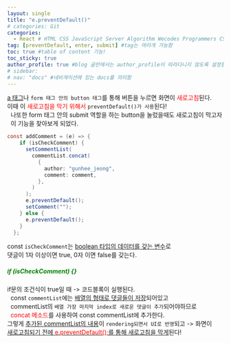 ```yaml
---
layout: single
title: "e.preventDefault()"
# categories: Git
categories:
  - React # HTML CSS JavaScript Server Algorithm Wecodes Programmers CS Github Blog
tag: [preventDefault, enter, submit] #tag는 여러개 가능함
toc: true #table of content 기능!
toc_sticky: true
author_profile: true #blog 글안에서는 author_profile이 따라다니지 않도록 설정함
# sidebar:
# nav: "docs" #네비게이션에 있는 docs를 의미함
---
```


<u>a 태그</u>나 `form 태그 안의 button 태그`를 통해 버튼을 누르면 화면이 <span style="color:red">새로고침</span>된다.  
이때 이 <span style="color:red">새로고침을 막기 위해서</span> `preventDefault()가 사용`된다!  
&nbsp; 나또한 form 태그 안의 submit 역할을 하는 button을 눌렀을때도 새로고침이 막고자  
&nbsp; 이 기능을 찾아보게 되었다.

```java
const addComment = (e) => {
    if (isCheckComment) {
      setCommentList(
        commentList.concat(
          {
            author: "gunhee_jeong",
            comment: comment,
          },
        )
      );
      e.preventDefault();
      setComment("");
    } else {
      e.preventDefault();
    }
  };
```

const `isCheckComment`는 <u>boolean 타입의 데이터를 갖는 변수</u>로  
댓글이 1자 이상이면 true, 0자 이면 false를 갖는다.

##### <span style="color:green">if (isCheckComment) {}</span>

if문의 조건식이 true일 때 -> 코드블록이 실행된다.  
&nbsp; const `commentList`에는 <u>배열의 형태로 댓글들이 저장</u>되어있고  
&nbsp; commentList의 `배열 가장 마지막 index로 새로운 댓글이 추가`되어야하므로  
&nbsp; <span style="color:red">concat 메소드</span>를 사용하여 const commentList에 추가한다.  
그렇게 <u>추가된 commentList의 내용</u>이 `rendering되면서 UI로 반영`되고 -> 화면이  
<u>새로고침되기 전에 <span style="color:red">e.preventDefault();</span>를 통해 새로고침을 막게</u>된다!

<!-- 메소드 위에 변수 선언, 메소드 안에 메소드, 메소드 끝나고 리턴 -->

<!-- ### 2. Link 넣기

```

유형 1: (설명어를 입력) : [gunhee's coding blog](https://gunhee-jeong.github.io/)
유형 2: (URL 자동연결) : <https://gunhee-jeong.github.io/>
유형 3: (동일 파일 내 '문단으로 이동') : [1. Header로 이동](###-1-header)

```

유형 1: (설명어를 입력) : [gunhee's coding blog](https://gunhee-jeong.github.io/)
유형 2: (URL 자동연결) : <https://gunhee-jeong.github.io/>
유형 3: (동일 파일 내 '문단으로 이동') : [1. Header로 이동](#1-header)
유형 3의 방법

1. 특수문자를 제거
2. 스페이스는 -로 바꾸고
3. 대문자는 소문자로!
   그래서 ### 1. Header -> #1-header

## Link: [google][https://www.google.com/]

### 3. 수평선

```

---

```

---

### 4. 라인 바꾸기

```

스페이스바를 2번 눌러주면 다음칸으로
이동할 수 있어요!

```

---

스페이스바를 2번 눌러주면
다음칸으로 이동할 수 있어요!

### 5. list 만들기

```

1. 1번
2. 2번
3. 3번

- 순서없는 list
  - 순서없는 list
    - 순서없는 list

```

1. 1번
2. 2번
3. 3번

- 순서없는 list
  - 순서없는 list
    - 순서없는 list

---

### 6. font 관련

```

**진하게** -> 볼드
_기울여서_ -> 이탤릭체
~~취소선~~ -> 취소선

<ul>밑줄넣기</ul> -> 밑줄
<span style="color:red">빨간 글씨</span> -> 글자색
이것이 `인라인` 입니다 -> 인라인 코드
```

**진하게** -> 볼드
_기울여서_ -> 이탤릭체
~~취소선~~ -> 취소선
<u>밑줄넣기</u> -> 밑줄
<span style="color:red">빨간 글씨</span>
이것이 `인라인` 입니다 -> 인라인 코드

---

### 7. 인용구문

```
> coding
>
> > JavaScript
> >
> > > 내가 프짱!
```

> coding
>
> > JavaScript
> >
> > > 내가 프짱!

---

### 8. 이미지 삽입

```
유형1: ('사이즈를 조절' -> HTML 태그 사용) : <img src="https://gunhee-jeong.github.io/assets/images/blogLogo.png" width="300" height="200">
유형2: (이미지 삽입 후 -> 링크 걸기)
[![이미지](https://gunhee-jeong.github.io/assets/images/blogLogo/blogLogo.png)](https://gunhee-jeong.github.io/)
```

유형1: ('사이즈를 조절' -> HTML 태그 사용) : <img src="https://gunhee-jeong.github.io/assets/images/blogLogo.png" width="300" height="200">
유형2: (이미지 삽입 후 -> 링크 걸기)
[![이미지](https://gunhee-jeong.github.io/assets/images/blogLogo.png)](https://gunhee-jeong.github.io/)

### 9. 표 만들기

```
||국어|영어|
| :--- | ---: | :--: |
|건희 | 100점 | 100점
|철수 | 100점 | 100점
```

|      |  국어 | 영어  |
| :--- | ----: | :---: |
| 건희 | 100점 | 100점 |
| 철수 | 100점 | 100점 |

> - header를 넣고 싶은 경우 ---을 사용하고 :을 이용하여 정렬에 사용함!

### 10. 토글 만들기

```
<details>
<summary>여기를 누르세요</summary>
<div markdown="1">
숨겨진 내용
</div>
</details>
```

<details>
<summary>여기를 누르세요</summary>
<div markdown="1">
숨겨진 내용
</div>
</details> -->
